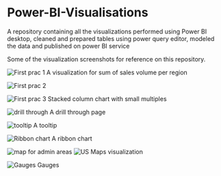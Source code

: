 # Power-BI-Visualisations
A repository containing all the visualizations performed using Power BI desktop, cleaned and prepared tables using power query editor, modeled the data and published on power BI service

Some of the visualization screenshots for reference on this repository.

![First prac 1](https://github.com/rittz1998/Power-BI-Visualisations/assets/103475842/53e4cf4f-f933-44cc-b646-46e2ae36d2ae)
A visualization for sum of sales volume per region


![First prac 2](https://github.com/rittz1998/Power-BI-Visualisations/assets/103475842/a0c68919-c463-4770-a469-04a269c7eeed)

![First prac 3](https://github.com/rittz1998/Power-BI-Visualisations/assets/103475842/ba67bb32-f4fb-4d75-941b-6a5bafc4c8aa)
Stacked column chart with small multiples

![drill through](https://github.com/rittz1998/Power-BI-Visualisations/assets/103475842/f50f9630-3d3f-440f-9530-c53d253a78ec)
A drill through page 

![tooltip](https://github.com/rittz1998/Power-BI-Visualisations/assets/103475842/b132626c-2ebc-4696-a4cd-49dcdec97572)
A tooltip

![Ribbon chart](https://github.com/rittz1998/Power-BI-Visualisations/assets/103475842/d2188d07-6eee-424f-b160-cec677de6b70)
A ribbon chart

![map for admin areas](https://github.com/rittz1998/Power-BI-Visualisations/assets/103475842/dd4c0e69-7fd8-4f6b-96c8-11b251403472)
![US](https://github.com/rittz1998/Power-BI-Visualisations/assets/103475842/b87e7ee4-56d7-4fb1-b4eb-58d255708348)
Maps visualization

![Gauges](https://github.com/rittz1998/Power-BI-Visualisations/assets/103475842/93916baa-c460-48b7-9133-d7891557a913)
Gauges


